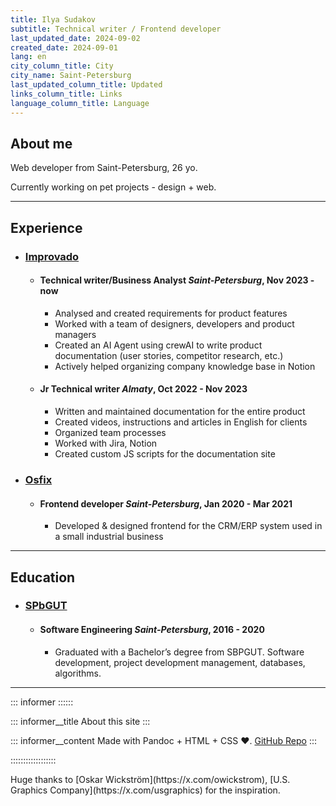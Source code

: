 ```yaml
---
title: Ilya Sudakov
subtitle: Technical writer / Frontend developer
last_updated_date: 2024-09-02
created_date: 2024-09-01
lang: en
city_column_title: City
city_name: Saint-Petersburg
last_updated_column_title: Updated
links_column_title: Links
language_column_title: Language
---
```


## About me

Web developer from Saint-Petersburg, 26 yo.

Currently working on pet projects - design + web.

---

## Experience

<section class="experience-list">

- ### [Improvado](https://improvado.io)
  - #### <span>Technical writer/Business Analyst</span> <span>_Saint-Petersburg_, Nov 2023 - now</span>
    - Analysed and created requirements for product features
    - Worked with a team of designers, developers and product managers
    - Created an AI Agent using crewAI to write product documentation (user stories, competitor research, etc.)
    - Actively helped organizing company knowledge base in Notion
  - #### <span>Jr Technical writer</span> <span>_Almaty_, Oct 2022 - Nov 2023</span>
    - Written and maintained documentation for the entire product
    - Created videos, instructions and articles in English for clients
    - Organized team processes
    - Worked with Jira, Notion
    - Created custom JS scripts for the documentation site
- ### [Osfix](https://osfix.ru)
  - #### <span>Frontend developer</span> <span>_Saint-Petersburg_, Jan 2020 - Mar 2021</span>
    - Developed & designed frontend for the CRM/ERP system used in a small industrial business

</section>

---

## Education

<section class="experience-list">

- ### [SPbGUT](https://sut.ru)
  - #### <span>Software Engineering</span> <span>_Saint-Petersburg_, 2016 - 2020</span>
    - Graduated with a Bachelor’s degree from SBPGUT. Software development, project development management, databases, algorithms.

</section>

---

::: informer ::::::

<!-- prettier-ignore -->
::: informer__title
About this site
:::

<!-- prettier-ignore -->
::: informer__content
Made with Pandoc + HTML + CSS ♥. [GitHub Repo](https://github.com/ilyasudakov/monospace/)
:::

::::::::::::::::::

<footer>
Huge thanks to [Oskar Wickström](https://x.com/owickstrom), [U.S. Graphics Company](https://x.com/usgraphics) for the inspiration.
</footer>
